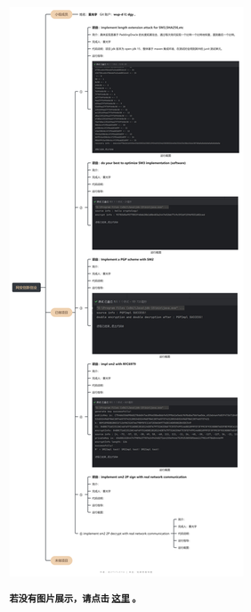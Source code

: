 ![image](https://github.com/wup-d/cryptology-c/blob/master/src/img/IMG1.png)
### 若没有图片展示，请点击 [这里](https://juejin.cn/post/7124619463317061645) 。

